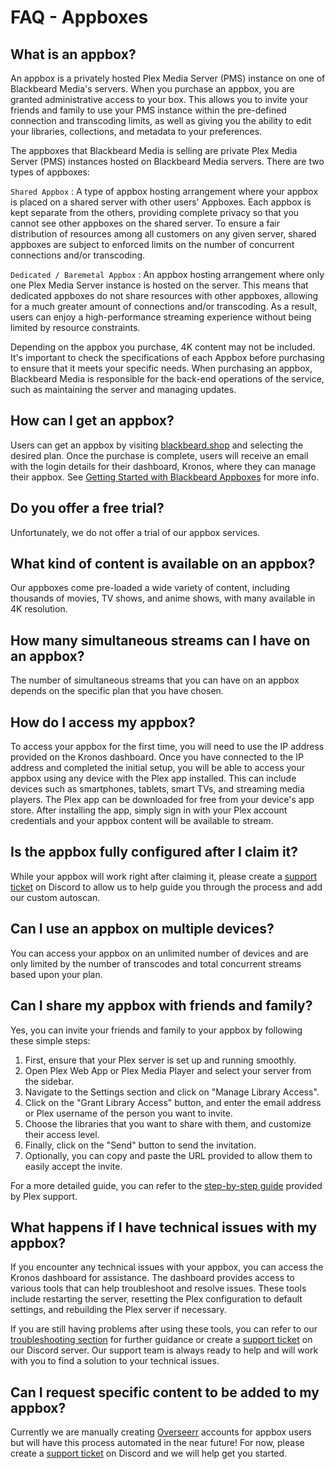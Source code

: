 # FAQ - Appboxes

## What is an appbox?

An appbox is a privately hosted Plex Media Server (PMS) instance on one of Blackbeard Media's servers. When you purchase an appbox, you are granted administrative access to your box. This allows you to invite your friends and family to use your PMS instance within the pre-defined connection and transcoding limits, as well as giving you the ability to edit your libraries, collections, and metadata to your preferences.

The appboxes that Blackbeard Media is selling are private Plex Media Server (PMS) instances hosted on Blackbeard Media servers. There are two types of appboxes:

`Shared Appbox` 
:    A type of appbox hosting arrangement where your appbox is placed on a shared server with other users' Appboxes. Each appbox is kept separate from the others, providing complete privacy so that you cannot see other appboxes on the shared server. To ensure a fair distribution of resources among all customers on any given server, shared appboxes are subject to enforced limits on the number of concurrent connections and/or transcoding.

`Dedicated / Baremetal Appbox` 
:    An appbox hosting arrangement where only one Plex Media Server instance is hosted on the server. This means that dedicated appboxes do not share resources with other appboxes, allowing for a much greater amount of connections and/or transcoding. As a result, users can enjoy a high-performance streaming experience without being limited by resource constraints.

Depending on the appbox you purchase, 4K content may not be included. It's important to check the specifications of each Appbox before purchasing to ensure that it meets your specific needs. When purchasing an appbox, Blackbeard Media is responsible for the back-end operations of the service, such as maintaining the server and managing updates.

## How can I get an appbox?

Users can get an appbox by visiting [blackbeard.shop](https://blackbeard.shop) and selecting the desired plan. Once the purchase is complete, users will receive an email with the login details for their dashboard, Kronos, where they can manage their appbox. See [Getting Started with Blackbeard Appboxes](../appboxes/getting-started.md) for more info.

## Do you offer a free trial?

Unfortunately, we do not offer a trial of our appbox services.

## What kind of content is available on an appbox?

Our appboxes come pre-loaded a wide variety of content, including thousands of movies, TV shows, and anime shows, with many available in 4K resolution.

## How many simultaneous streams can I have on an appbox?

The number of simultaneous streams that you can have on an appbox depends on the specific plan that you have chosen.

## How do I access my appbox?

To access your appbox for the first time, you will need to use the IP address provided on the Kronos dashboard. Once you have connected to the IP address and completed the initial setup, you will be able to access your appbox using any device with the Plex app installed. This can include devices such as smartphones, tablets, smart TVs, and streaming media players. The Plex app can be downloaded for free from your device's app store. After installing the app, simply sign in with your Plex account credentials and your appbox content will be available to stream.

## Is the appbox fully configured after I claim it?

While your appbox will work right after claiming it, please create a [support ticket](https://discord.com/channels/532304048200744982/921503213432242196) on Discord to allow us to help guide you through the process and add our custom autoscan.

## Can I use an appbox on multiple devices?

You can access your appbox on an unlimited number of devices and are only limited by the number of transcodes and total concurrent streams based upon your plan.

## Can I share my appbox with friends and family?

Yes, you can invite your friends and family to your appbox by following these simple steps:

1. First, ensure that your Plex server is set up and running smoothly.
2. Open Plex Web App or Plex Media Player and select your server from the sidebar.
3. Navigate to the Settings section and click on "Manage Library Access".
4. Click on the "Grant Library Access" button, and enter the email address or Plex username of the person you want to invite.
5. Choose the libraries that you want to share with them, and customize their access level.
6. Finally, click on the "Send" button to send the invitation.
7. Optionally, you can copy and paste the URL provided to allow them to easily accept the invite.

For a more detailed guide, you can refer to the [step-by-step guide](https://support.plex.tv/articles/201105738-creating-and-managing-server-shares/) provided by Plex support.

## What happens if I have technical issues with my appbox?

If you encounter any technical issues with your appbox, you can access the Kronos dashboard for assistance. The dashboard provides access to various tools that can help troubleshoot and resolve issues. These tools include restarting the server, resetting the Plex configuration to default settings, and rebuilding the Plex server if necessary.

If you are still having problems after using these tools, you can refer to our [troubleshooting section](#) for further guidance or create a [support ticket](https://discord.com/channels/532304048200744982/921503213432242196) on our Discord server. Our support team is always ready to help and will work with you to find a solution to your technical issues.

## Can I request specific content to be added to my appbox?

Currently we are manually creating [Overseerr](https://overseerr.blackbeard.media) accounts for appbox users but will have this process automated in the near future! For now, please create a [support ticket](https://discord.com/channels/532304048200744982/921503213432242196) on Discord and we will help get you started.
